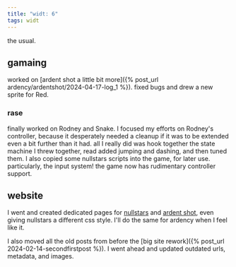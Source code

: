```yaml
---
title: "widt: 6"
tags: widt
---
```


the usual.

## gamaing

worked on [ardent shot a little bit more]({% post_url ardency/ardentshot/2024-04-17-log_1 %}). fixed bugs and drew a new sprite for Red.

### rase

finally worked on Rodney and Snake. I focused my efforts on Rodney's controller, because it desperately needed a cleanup if it was to be extended even a bit further than it had. all I really did was hook together the state machine I threw together, read added jumping and dashing, and then tuned them. I also copied some nullstars scripts into the game, for later use. particularly, the input system! the game now has rudimentary controller support.

## website

I went and created dedicated pages for [nullstars](/nullstars/) and [ardent shot](/ardency/ardentshot/), even giving nullstars a different css style. I'll do the same for ardency when I feel like it.

I also moved all the old posts from before the [big site rework]({% post_url 2024-02-14-secondfirstpost %}). I went ahead and updated outdated urls, metadata, and images.


